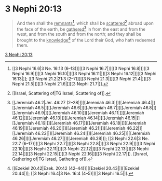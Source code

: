 # 3 Nephi 20:13

> And then shall the <u>remnants</u>[^a], which shall be <u>scattered</u>[^b] abroad upon the face of the earth, be <u>gathered</u>[^c] in from the east and from the west, and from the south and from the north; and they shall be brought to the <u>knowledge</u>[^d] of the Lord their God, who hath redeemed them.

[3 Nephi 20:13](https://www.churchofjesuschrist.org/study/scriptures/bofm/3-ne/20?lang=eng&id=p13#p13)


[^a]: [[3 Nephi 16.6|3 Ne. 16:13 (6–13)]][[3 Nephi 16.7|]][[3 Nephi 16.8|]][[3 Nephi 16.9|]][[3 Nephi 16.10|]][[3 Nephi 16.11|]][[3 Nephi 16.12|]][[3 Nephi 16.13|]]; [[3 Nephi 21.2|21:3 (2–7)]][[3 Nephi 21.3|]][[3 Nephi 21.4|]][[3 Nephi 21.5|]][[3 Nephi 21.6|]][[3 Nephi 21.7|]].  
[^b]: [[Israel, Scattering of|TG Israel, Scattering of]].  
[^c]: [[Jeremiah 46.2|Jer. 46:27 (2–28)]][[Jeremiah 46.3|]][[Jeremiah 46.4|]][[Jeremiah 46.5|]][[Jeremiah 46.6|]][[Jeremiah 46.7|]][[Jeremiah 46.8|]][[Jeremiah 46.9|]][[Jeremiah 46.10|]][[Jeremiah 46.11|]][[Jeremiah 46.12|]][[Jeremiah 46.13|]][[Jeremiah 46.14|]][[Jeremiah 46.15|]][[Jeremiah 46.16|]][[Jeremiah 46.17|]][[Jeremiah 46.18|]][[Jeremiah 46.19|]][[Jeremiah 46.20|]][[Jeremiah 46.21|]][[Jeremiah 46.22|]][[Jeremiah 46.23|]][[Jeremiah 46.24|]][[Jeremiah 46.25|]][[Jeremiah 46.26|]][[Jeremiah 46.27|]][[Jeremiah 46.28|]]; [[3 Nephi 22.6|3 Ne. 22:7 (6–17)]][[3 Nephi 22.7|]][[3 Nephi 22.8|]][[3 Nephi 22.9|]][[3 Nephi 22.10|]][[3 Nephi 22.11|]][[3 Nephi 22.12|]][[3 Nephi 22.13|]][[3 Nephi 22.14|]][[3 Nephi 22.15|]][[3 Nephi 22.16|]][[3 Nephi 22.17|]]. [[Israel, Gathering of|TG Israel, Gathering of]].  
[^d]: [[Ezekiel 20.42|Ezek. 20:42 (42–44)]][[Ezekiel 20.43|]][[Ezekiel 20.44|]]; [[3 Nephi 16.4|3 Ne. 16:4 (4–5)]][[3 Nephi 16.5|]].  
